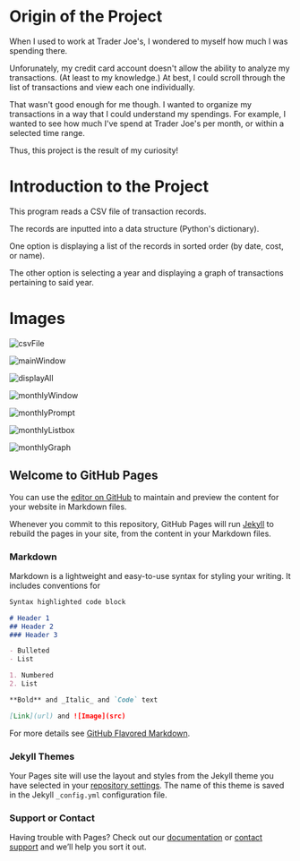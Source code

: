 # Origin of the Project
When I used to work at Trader Joe's, I wondered to myself how much I was spending there.

Unforunately, my credit card account doesn't allow the ability to analyze my transactions. (At least to my knowledge.) At best, I could scroll through the list of transactions and view each one individually. 

That wasn't good enough for me though. I wanted to organize my transactions in a way that I could understand my spendings.
For example, I wanted to see how much I've spend at Trader Joe's per month, or within a selected time range.

Thus, this project is the result of my curiosity! 

# Introduction to the Project
This program reads a CSV file of transaction records. 

The records are inputted into a data structure (Python's dictionary).

One option is displaying a list of the records in sorted order (by date, cost, or name).

The other option is selecting a year and displaying a graph of transactions pertaining to said year.

# Images
![csvFile](https://github.com/Jokuyen/transactionsAnalyzer/blob/master/images/csvFile.png)

![mainWindow](https://github.com/Jokuyen/transactionsAnalyzer/blob/master/images/mainWindow.png)

![displayAll](https://github.com/Jokuyen/transactionsAnalyzer/blob/master/images/displayAllTransactionsOptions.png)

![monthlyWindow](https://github.com/Jokuyen/transactionsAnalyzer/blob/master/images/monthlyWindow.png)

![monthlyPrompt](https://github.com/Jokuyen/transactionsAnalyzer/blob/master/images/monthlyPromptWindow.png)

![monthlyListbox](https://github.com/Jokuyen/transactionsAnalyzer/blob/master/images/monthlyListbox.png)

![monthlyGraph](https://github.com/Jokuyen/transactionsAnalyzer/blob/master/images/monthlyGraphTJ.png)

## Welcome to GitHub Pages

You can use the [editor on GitHub](https://github.com/Jokuyen/transactionsAnalyzer/edit/master/README.md) to maintain and preview the content for your website in Markdown files.

Whenever you commit to this repository, GitHub Pages will run [Jekyll](https://jekyllrb.com/) to rebuild the pages in your site, from the content in your Markdown files.

### Markdown

Markdown is a lightweight and easy-to-use syntax for styling your writing. It includes conventions for

```markdown
Syntax highlighted code block

# Header 1
## Header 2
### Header 3

- Bulleted
- List

1. Numbered
2. List

**Bold** and _Italic_ and `Code` text

[Link](url) and ![Image](src)
```

For more details see [GitHub Flavored Markdown](https://guides.github.com/features/mastering-markdown/).

### Jekyll Themes

Your Pages site will use the layout and styles from the Jekyll theme you have selected in your [repository settings](https://github.com/Jokuyen/transactionsAnalyzer/settings). The name of this theme is saved in the Jekyll `_config.yml` configuration file.

### Support or Contact

Having trouble with Pages? Check out our [documentation](https://help.github.com/categories/github-pages-basics/) or [contact support](https://github.com/contact) and we’ll help you sort it out.
